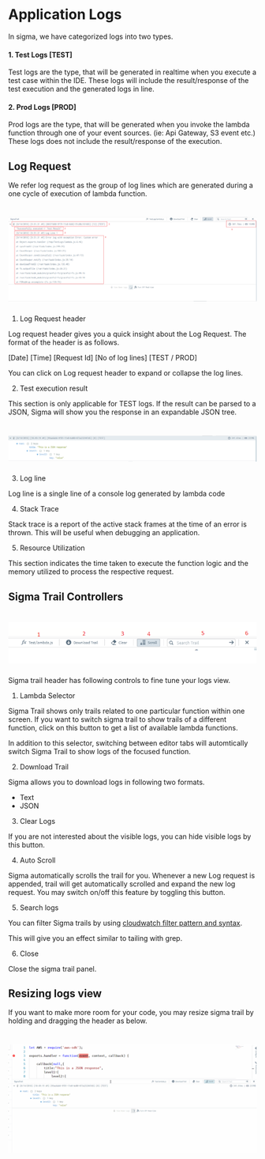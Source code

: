 # Application Logs

In sigma, we have categorized logs into two types.

#### 1. Test Logs [TEST]

Test logs are the type, that will be generated in realtime when you execute a test case within the IDE. These logs will include the result/response of the test execution and the generated logs in line.

#### 2. Prod Logs [PROD]

Prod logs are the type, that will be generated when you invoke the lambda function through one of your event sources. (ie: Api Gateway, S3 event etc.)
These logs does not include the result/response of the execution.

## Log Request

We refer log request as the group of log lines which are generated during a one cycle of execution of lambda function.

# ![](images/test_log.png)

1. Log Request header

Log request header gives you a quick insight about the Log Request. The format of the header is as follows.

[Date] [Time] [Request Id] [No of log lines] [TEST / PROD]

You can click on Log request header to expand or collapse the log lines.

2. Test execution result

This section is only applicable for TEST logs. If the result can be parsed to a JSON, Sigma will show you the response in an expandable JSON tree.

# ![](images/json_logs.png)

3. Log line

Log line is a single line of a console log generated by lambda code

4. Stack Trace

Stack trace is a report of the active stack frames at the time of an error is thrown. This will be useful when debugging an application.

5. Resource Utilization

This section indicates the time taken to execute the function logic and the memory utilized to process the respective request.

## Sigma Trail Controllers

# ![](images/trail_controllers.png)

Sigma trail header has following controls to fine tune your logs view.

1. Lambda Selector
 
 Sigma Trail shows only trails related to one particular function within one screen. If you want to switch sigma trail to show trails of a different function, click on this button to get a list of available lambda functions.
 
 In addition to this selector, switching between editor tabs will automtically switch Sigma Trail to show logs of the focused function.
 
 2. Download Trail
 
 Sigma allows you to download logs in following two formats.
 
 * Text
 * JSON
 
 3. Clear Logs
 
 If you are not interested about the visible logs, you can hide visible logs by this button.
 
 4. Auto Scroll 
 
 Sigma automatically scrolls the trail for you. Whenever a new Log request is appended, trail will get automatically scrolled and expand the new log request. You may switch on/off this feature by toggling this button.
 
 5. Search logs
 
You can filter Sigma trails by using [cloudwatch filter pattern and syntax](https://docs.aws.amazon.com/AmazonCloudWatch/latest/logs/FilterAndPatternSyntax.html).

This will give you an effect similar to tailing with grep.

6. Close

Close the sigma trail panel.

## Resizing logs view

If you want to make more room for your code, you may resize sigma trail by holding and dragging the header as below.

# ![](images/trail_resize.gif)





